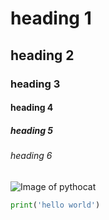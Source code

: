 # heading 1
## heading 2
### heading 3
#### heading 4
##### heading 5
###### heading 6
![Image of pythocat](https://octodex.github.com/images/pythocat.png)
```python
print('hello world')
```

